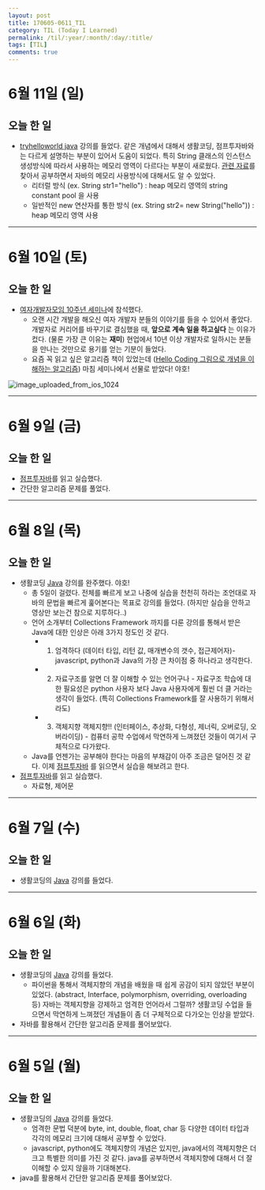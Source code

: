 ```yaml
---
layout: post
title: 170605-0611_TIL
category: TIL (Today I Learned)
permalink: /til/:year/:month/:day/:title/
tags: [TIL]
comments: true
---
```

# 6월 11일 (일)
## 오늘 한 일
- [tryhelloworld java](http://tryhelloworld.co.kr/courses/%EC%9E%90%EB%B0%94-%EC%9E%85%EB%AC%B8) 강의를 들었다. 같은 개념에서 대해서 생활코딩, 점프투자바와는 다르게 설명하는 부분이 있어서 도움이 되었다. 특히 String 클래스의 인스턴스 생성방식에 따라서 사용하는 메모리 영역이 다르다는 부분이 새로웠다. [관련 자료](https://medium.com/@joongwon/string-%EC%9D%98-%EB%A9%94%EB%AA%A8%EB%A6%AC%EC%97%90-%EB%8C%80%ED%95%9C-%EA%B3%A0%EC%B0%B0-57af94cbb6bc)를 찾아서 공부하면서 자바의 메모리 사용방식에 대해서도 알 수 있었다.
  - 리터럴 방식 (ex. String str1="hello") : heap 메모리 영역의 string constant pool 을 사용
  - 일반적인 new 연산자를 통한 방식 (ex. String str2= new String("hello")) : heap 메모리 영역 사용

---

# 6월 10일 (토)
## 오늘 한 일
- [여자개발자모임 10주년 세미나](http://korea-womendevelopers.org/)에 참석했다.
  - 오랜 시간 개발을 해오신 여자 개발자 분들의 이야기를 들을 수 있어서 좋았다. 개발자로 커리어를 바꾸기로 결심했을 때,  **앞으로 계속 일을 하고싶다** 는 이유가 컸다. (물론 가장 큰 이유는 **재미**) 현업에서 10년 이상 개발자로 일하시는 분들을 만나는 것만으로 용기를 얻는 기분이 들었다.
  - 요즘 꼭 읽고 싶은 알고리즘 책이 있었는데 ([Hello Coding 그림으로 개념을 이해하는 알고리즘](http://www.hanbit.co.kr/store/books/look.php?p_code=B5896248244)) 마침 세미나에서 선물로 받았다! 야호!

![image_uploaded_from_ios_1024](http://i.imgur.com/IsnpqOF.jpg)


---

# 6월 9일 (금)
## 오늘 한 일
- [점프투자바](https://wikidocs.net/book/31)를 읽고 실습했다.
- 간단한 알고리즘 문제를 풀었다.

---

# 6월 8일 (목)
## 오늘 한 일
- 생활코딩 [Java](https://opentutorials.org/course/1223/4551) 강의를 완주했다. 야호!
  - 총 5일이 걸렸다. 전체를 빠르게 보고 나중에 실습을 천천히 하라는 조언대로 자바의 문법을 빠르게 훑어본다는 목표로 강의를 들었다. (하지만 실습을 안하고 영상만 보는건 참으로 지루하다..)
  - 언어 소개부터 Collections Framework 까지를 다룬 강의를 통해서 받은 Java에 대한 인상은 아래 3가지 정도인 것 같다.
    - 1) 엄격하다 (데이터 타입, 리턴 값, 매개변수의 갯수, 접근제어자)- javascript, python과 Java의 가장 큰 차이점 중 하나라고 생각한다.
    - 2) 자료구조를 알면 더 잘 이해할 수 있는 언어구나 - 자료구조 학습에 대한 필요성은 python 사용자 보다 Java 사용자에게 훨씬 더 클 거라는 생각이 들었다. (특히 Collections Framework를 잘 사용하기 위해서라도)
    - 3) 객체지향 객체지향!! (인터페이스, 추상화, 다형성, 제너릭, 오버로딩, 오버라이딩) - 컴퓨터 공학 수업에서 막연하게 느껴졌던 것들이 여기서 구체적으로 다가왔다.
  - Java를 언젠가는 공부해야 한다는 마음의 부채감이 아주 조금은 덜어진 것 같다. 이제 [점프투자바](https://wikidocs.net/book/31) 를 읽으면서 실습을 해보려고 한다.
- [점프투자바](https://wikidocs.net/book/31)를 읽고 실습했다.
  - 자료형, 제어문

---

# 6월 7일 (수)
## 오늘 한 일
- 생활코딩의  [Java](https://opentutorials.org/course/1223/4551) 강의를 들었다.

---

# 6월 6일 (화)
## 오늘 한 일
- 생활코딩의  [Java](https://opentutorials.org/course/1223/4551) 강의를 들었다.
	- 파이썬을 통해서 객체지향의 개념을 배웠을 때 쉽게 공감이 되지 않았던 부분이 있었다. (abstract, Interface, polymorphism, overriding, overloading 등)
	  자바는 객체지향을 강제하고 엄격한 언어라서 그럴까? 생활코딩 수업을 들으면서 막연하게 느껴졌던 개념들이 좀 더 구체적으로 다가오는 인상을 받았다.
- 자바를 활용해서 간단한 알고리즘 문제를 풀어보았다.

---

# 6월 5일 (월)
## 오늘 한 일
- 생활코딩의  [Java](https://opentutorials.org/course/1223/4551) 강의를 들었다.
	- 엄격한 문법 덕분에 byte, int, double, float, char 등 다양한 데이터 타입과 각각의 메모리 크기에 대해서 공부할 수 있었다.  
	- javascript, python에도 객체지향의 개념은 있지만, java에서의 객체지향은 더 크고 특별한 의미를 가진 것 같다. java를 공부하면서 객체지향에 대해서 더 잘 이해할 수 있지 않을까 기대해본다.
- java를 활용해서 간단한 알고리즘 문제를 풀어보았다.
